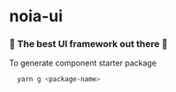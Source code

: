 # noia-ui

### 🦆 The best UI framework out there 🦆

To generate component starter package

```bash
  yarn g <package-name>
```
